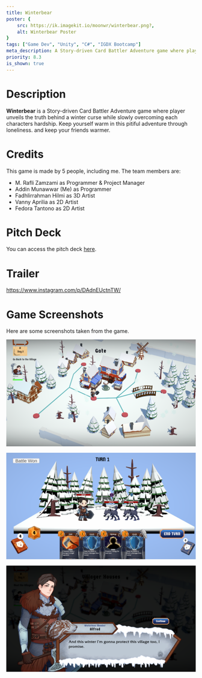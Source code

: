 ```yaml
---
title: Winterbear
poster: {
    src: https://ik.imagekit.io/moonwr/winterbear.png?,
    alt: Winterbear Poster
}
tags: ["Game Dev", "Unity", "C#", "IGDX Bootcamp"]
meta_description: A Story-driven Card Battler Adventure game where player unveils the truth behind a winter curse while slowly overcoming each characters hardship. Addin Munawwar (Cadevue).
priority: 8.3
is_shown: true
---
```


# Description
**Winterbear** is a Story-driven Card Battler Adventure game where player unveils the truth behind a winter curse while slowly overcoming each characters hardship. Keep yourself warm in this pitiful adventure through loneliness. and keep your friends warmer.

# Credits
This game is made by 5 people, including me. The team members are:
- M. Rafli Zamzami as Programmer & Project Manager
- Addin Munawwar (Me) as Programmer
- Fadhlirrahman Hilmi as 3D Artist
- Vanny Aprilia as 2D Artist
- Fedora Tantono as 2D Artist

# Pitch Deck
You can access the pitch deck [here](https://www.canva.com/design/DAGNasE2iEA/FO0hyKrlPpy3zCxS9uNz4w/edit).

# Trailer
https://www.instagram.com/p/DAdnEUctnTW/

# Game Screenshots
Here are some screenshots taken from the game.

![Screenshot of Robushka #1](../../assets/project/winterbear//1.png)
<br>

![Screenshot of Robushka #2](../../assets/project/winterbear/2.png)
<br>

![Screenshot of Robushka #3](../../assets/project/winterbear/3.png)

